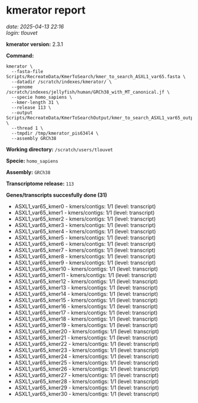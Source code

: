 # kmerator report
*date: 2025-04-13 22:16*  
*login: tlouvet*

**kmerator version:** 2.3.1

**Command:**

```
kmerator \
  --fasta-file Scripts/RecreateData/KmerToSearch/kmer_to_search_ASXL1_var65.fasta \
  --datadir /scratch/indexes/kmerator/ \
  --genome /scratch/indexes/jellyfish/human/GRCh38_with_MT_canonical.jf \
  --specie homo_sapiens \
  --kmer-length 31 \
  --release 113 \
  --output Scripts/RecreateData/KmerToSearchOutput/kmer_to_search_ASXL1_var65_output \
  --thread 1 \
  --tmpdir /tmp/kmerator_pis634l4 \
  --assembly GRCh38
```

**Working directory:** `/scratch/users/tlouvet`

**Specie:** `homo_sapiens`

**Assembly:** `GRCh38`

**Transcriptome release:** `113`

**Genes/transcripts succesfully done (31)**

- ASXL1_var65_kmer0 - kmers/contigs: 1/1 (level: transcript)
- ASXL1_var65_kmer1 - kmers/contigs: 1/1 (level: transcript)
- ASXL1_var65_kmer2 - kmers/contigs: 1/1 (level: transcript)
- ASXL1_var65_kmer3 - kmers/contigs: 1/1 (level: transcript)
- ASXL1_var65_kmer4 - kmers/contigs: 1/1 (level: transcript)
- ASXL1_var65_kmer5 - kmers/contigs: 1/1 (level: transcript)
- ASXL1_var65_kmer6 - kmers/contigs: 1/1 (level: transcript)
- ASXL1_var65_kmer7 - kmers/contigs: 1/1 (level: transcript)
- ASXL1_var65_kmer8 - kmers/contigs: 1/1 (level: transcript)
- ASXL1_var65_kmer9 - kmers/contigs: 1/1 (level: transcript)
- ASXL1_var65_kmer10 - kmers/contigs: 1/1 (level: transcript)
- ASXL1_var65_kmer11 - kmers/contigs: 1/1 (level: transcript)
- ASXL1_var65_kmer12 - kmers/contigs: 1/1 (level: transcript)
- ASXL1_var65_kmer13 - kmers/contigs: 1/1 (level: transcript)
- ASXL1_var65_kmer14 - kmers/contigs: 1/1 (level: transcript)
- ASXL1_var65_kmer15 - kmers/contigs: 1/1 (level: transcript)
- ASXL1_var65_kmer16 - kmers/contigs: 1/1 (level: transcript)
- ASXL1_var65_kmer17 - kmers/contigs: 1/1 (level: transcript)
- ASXL1_var65_kmer18 - kmers/contigs: 1/1 (level: transcript)
- ASXL1_var65_kmer19 - kmers/contigs: 1/1 (level: transcript)
- ASXL1_var65_kmer20 - kmers/contigs: 1/1 (level: transcript)
- ASXL1_var65_kmer21 - kmers/contigs: 1/1 (level: transcript)
- ASXL1_var65_kmer22 - kmers/contigs: 1/1 (level: transcript)
- ASXL1_var65_kmer23 - kmers/contigs: 1/1 (level: transcript)
- ASXL1_var65_kmer24 - kmers/contigs: 1/1 (level: transcript)
- ASXL1_var65_kmer25 - kmers/contigs: 1/1 (level: transcript)
- ASXL1_var65_kmer26 - kmers/contigs: 1/1 (level: transcript)
- ASXL1_var65_kmer27 - kmers/contigs: 1/1 (level: transcript)
- ASXL1_var65_kmer28 - kmers/contigs: 1/1 (level: transcript)
- ASXL1_var65_kmer29 - kmers/contigs: 1/1 (level: transcript)
- ASXL1_var65_kmer30 - kmers/contigs: 1/1 (level: transcript)
